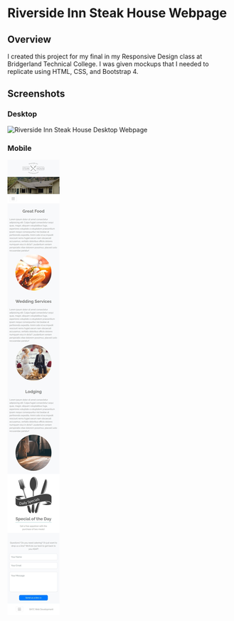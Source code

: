 # Riverside Inn Steak House Webpage
## Overview
I created this project for my final in my Responsive Design class at Bridgerland Technical College. I was given mockups that I needed to replicate using HTML, CSS, and Bootstrap 4.

## Screenshots

### Desktop
<img width="1755" height="2915" alt="Riverside Inn Steak House Desktop Webpage" src="https://github.com/user-attachments/assets/f628d6ec-c71d-4f7c-af7d-9de197778ede" />

### Mobile
![Riverside Inn Steak House Mobile Webpage](./steak-house-mobile.jpeg)
